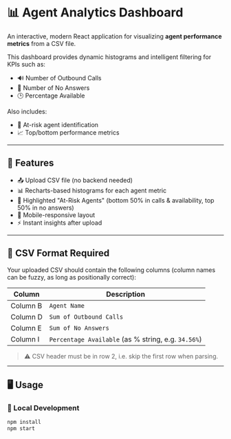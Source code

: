 # 📊 Agent Analytics Dashboard

An interactive, modern React application for visualizing **agent performance metrics** from a CSV file.

This dashboard provides dynamic histograms and intelligent filtering for KPIs such as:
- 🔊 Number of Outbound Calls
- 📵 Number of No Answers
- 🕒 Percentage Available

Also includes:
- 🚨 At-risk agent identification
- 📈 Top/bottom performance metrics

---

## 🚀 Features

- 📤 Upload CSV file (no backend needed)
- 📊 Recharts-based histograms for each agent metric
- 🧠 Highlighted "At-Risk Agents" (bottom 50% in calls & availability, top 50% in no answers)
- 📱 Mobile-responsive layout
- ⚡ Instant insights after upload

---

## 📁 CSV Format Required

Your uploaded CSV should contain the following columns (column names can be fuzzy, as long as positionally correct):

| Column | Description |
|--------|-------------|
| Column B | `Agent Name` |
| Column D | `Sum of Outbound Calls` |
| Column E | `Sum of No Answers` |
| Column I | `Percentage Available` (as % string, e.g. `34.56%`) |

> ⚠️ CSV header must be in row 2, i.e. skip the first row when parsing.

---

## 🖥️ Usage

### 🧪 Local Development

```bash
npm install
npm start
